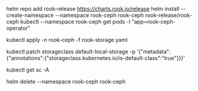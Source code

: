 helm repo add rook-release https://charts.rook.io/release
helm install --create-namespace --namespace rook-ceph rook-ceph rook-release/rook-ceph
kubectl --namespace rook-ceph get pods -l "app=rook-ceph-operator"



kubectl apply -n rook-ceph -f rook-storage.yaml

kubectl patch storageclass default-local-storage -p '{"metadata": {"annotations":{"storageclass.kubernetes.io/is-default-class":"true"}}}'


kubectl get sc -A



helm delete --namespace rook-ceph rook-ceph